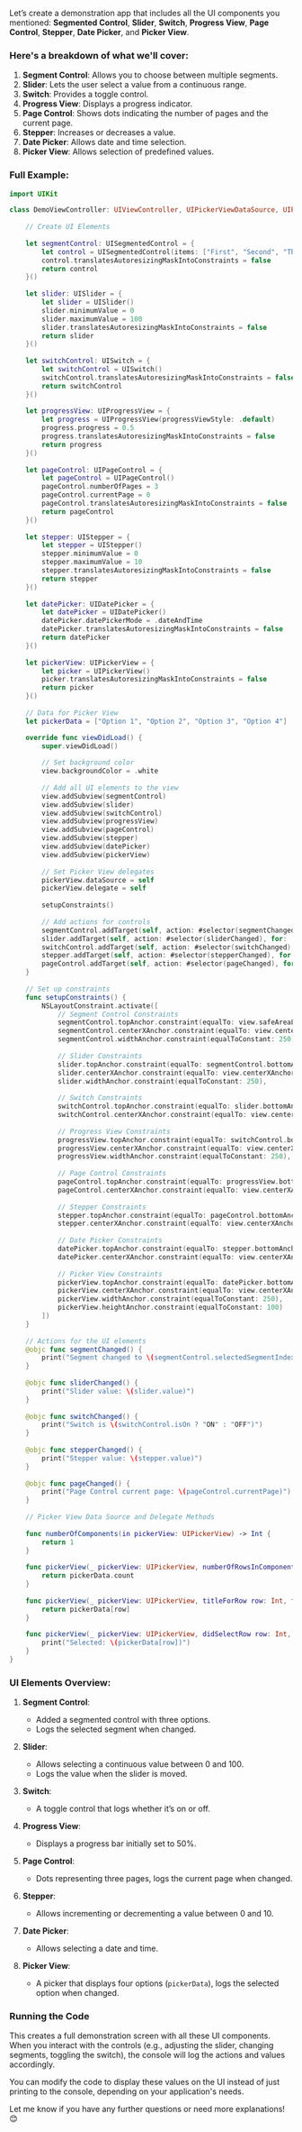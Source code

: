 Let’s create a demonstration app that includes all the UI components you mentioned: **Segmented Control**, **Slider**, **Switch**, **Progress View**, **Page Control**, **Stepper**, **Date Picker**, and **Picker View**.

### Here's a breakdown of what we'll cover:

1. **Segment Control**: Allows you to choose between multiple segments.
2. **Slider**: Lets the user select a value from a continuous range.
3. **Switch**: Provides a toggle control.
4. **Progress View**: Displays a progress indicator.
5. **Page Control**: Shows dots indicating the number of pages and the current page.
6. **Stepper**: Increases or decreases a value.
7. **Date Picker**: Allows date and time selection.
8. **Picker View**: Allows selection of predefined values.

### Full Example:

```swift
import UIKit

class DemoViewController: UIViewController, UIPickerViewDataSource, UIPickerViewDelegate {
    
    // Create UI Elements
    
    let segmentControl: UISegmentedControl = {
        let control = UISegmentedControl(items: ["First", "Second", "Third"])
        control.translatesAutoresizingMaskIntoConstraints = false
        return control
    }()
    
    let slider: UISlider = {
        let slider = UISlider()
        slider.minimumValue = 0
        slider.maximumValue = 100
        slider.translatesAutoresizingMaskIntoConstraints = false
        return slider
    }()
    
    let switchControl: UISwitch = {
        let switchControl = UISwitch()
        switchControl.translatesAutoresizingMaskIntoConstraints = false
        return switchControl
    }()
    
    let progressView: UIProgressView = {
        let progress = UIProgressView(progressViewStyle: .default)
        progress.progress = 0.5
        progress.translatesAutoresizingMaskIntoConstraints = false
        return progress
    }()
    
    let pageControl: UIPageControl = {
        let pageControl = UIPageControl()
        pageControl.numberOfPages = 3
        pageControl.currentPage = 0
        pageControl.translatesAutoresizingMaskIntoConstraints = false
        return pageControl
    }()
    
    let stepper: UIStepper = {
        let stepper = UIStepper()
        stepper.minimumValue = 0
        stepper.maximumValue = 10
        stepper.translatesAutoresizingMaskIntoConstraints = false
        return stepper
    }()
    
    let datePicker: UIDatePicker = {
        let datePicker = UIDatePicker()
        datePicker.datePickerMode = .dateAndTime
        datePicker.translatesAutoresizingMaskIntoConstraints = false
        return datePicker
    }()
    
    let pickerView: UIPickerView = {
        let picker = UIPickerView()
        picker.translatesAutoresizingMaskIntoConstraints = false
        return picker
    }()
    
    // Data for Picker View
    let pickerData = ["Option 1", "Option 2", "Option 3", "Option 4"]

    override func viewDidLoad() {
        super.viewDidLoad()
        
        // Set background color
        view.backgroundColor = .white
        
        // Add all UI elements to the view
        view.addSubview(segmentControl)
        view.addSubview(slider)
        view.addSubview(switchControl)
        view.addSubview(progressView)
        view.addSubview(pageControl)
        view.addSubview(stepper)
        view.addSubview(datePicker)
        view.addSubview(pickerView)
        
        // Set Picker View delegates
        pickerView.dataSource = self
        pickerView.delegate = self
        
        setupConstraints()
        
        // Add actions for controls
        segmentControl.addTarget(self, action: #selector(segmentChanged), for: .valueChanged)
        slider.addTarget(self, action: #selector(sliderChanged), for: .valueChanged)
        switchControl.addTarget(self, action: #selector(switchChanged), for: .valueChanged)
        stepper.addTarget(self, action: #selector(stepperChanged), for: .valueChanged)
        pageControl.addTarget(self, action: #selector(pageChanged), for: .valueChanged)
    }
    
    // Set up constraints
    func setupConstraints() {
        NSLayoutConstraint.activate([
            // Segment Control Constraints
            segmentControl.topAnchor.constraint(equalTo: view.safeAreaLayoutGuide.topAnchor, constant: 20),
            segmentControl.centerXAnchor.constraint(equalTo: view.centerXAnchor),
            segmentControl.widthAnchor.constraint(equalToConstant: 250),
            
            // Slider Constraints
            slider.topAnchor.constraint(equalTo: segmentControl.bottomAnchor, constant: 20),
            slider.centerXAnchor.constraint(equalTo: view.centerXAnchor),
            slider.widthAnchor.constraint(equalToConstant: 250),
            
            // Switch Constraints
            switchControl.topAnchor.constraint(equalTo: slider.bottomAnchor, constant: 20),
            switchControl.centerXAnchor.constraint(equalTo: view.centerXAnchor),
            
            // Progress View Constraints
            progressView.topAnchor.constraint(equalTo: switchControl.bottomAnchor, constant: 20),
            progressView.centerXAnchor.constraint(equalTo: view.centerXAnchor),
            progressView.widthAnchor.constraint(equalToConstant: 250),
            
            // Page Control Constraints
            pageControl.topAnchor.constraint(equalTo: progressView.bottomAnchor, constant: 20),
            pageControl.centerXAnchor.constraint(equalTo: view.centerXAnchor),
            
            // Stepper Constraints
            stepper.topAnchor.constraint(equalTo: pageControl.bottomAnchor, constant: 20),
            stepper.centerXAnchor.constraint(equalTo: view.centerXAnchor),
            
            // Date Picker Constraints
            datePicker.topAnchor.constraint(equalTo: stepper.bottomAnchor, constant: 20),
            datePicker.centerXAnchor.constraint(equalTo: view.centerXAnchor),
            
            // Picker View Constraints
            pickerView.topAnchor.constraint(equalTo: datePicker.bottomAnchor, constant: 20),
            pickerView.centerXAnchor.constraint(equalTo: view.centerXAnchor),
            pickerView.widthAnchor.constraint(equalToConstant: 250),
            pickerView.heightAnchor.constraint(equalToConstant: 100)
        ])
    }
    
    // Actions for the UI elements
    @objc func segmentChanged() {
        print("Segment changed to \(segmentControl.selectedSegmentIndex)")
    }
    
    @objc func sliderChanged() {
        print("Slider value: \(slider.value)")
    }
    
    @objc func switchChanged() {
        print("Switch is \(switchControl.isOn ? "ON" : "OFF")")
    }
    
    @objc func stepperChanged() {
        print("Stepper value: \(stepper.value)")
    }
    
    @objc func pageChanged() {
        print("Page Control current page: \(pageControl.currentPage)")
    }
    
    // Picker View Data Source and Delegate Methods
    
    func numberOfComponents(in pickerView: UIPickerView) -> Int {
        return 1
    }
    
    func pickerView(_ pickerView: UIPickerView, numberOfRowsInComponent component: Int) -> Int {
        return pickerData.count
    }
    
    func pickerView(_ pickerView: UIPickerView, titleForRow row: Int, forComponent component: Int) -> String? {
        return pickerData[row]
    }
    
    func pickerView(_ pickerView: UIPickerView, didSelectRow row: Int, inComponent component: Int) {
        print("Selected: \(pickerData[row])")
    }
}
```

### UI Elements Overview:

1. **Segment Control**:
   - Added a segmented control with three options.
   - Logs the selected segment when changed.

2. **Slider**:
   - Allows selecting a continuous value between 0 and 100.
   - Logs the value when the slider is moved.

3. **Switch**:
   - A toggle control that logs whether it’s on or off.

4. **Progress View**:
   - Displays a progress bar initially set to 50%.

5. **Page Control**:
   - Dots representing three pages, logs the current page when changed.

6. **Stepper**:
   - Allows incrementing or decrementing a value between 0 and 10.

7. **Date Picker**:
   - Allows selecting a date and time.

8. **Picker View**:
   - A picker that displays four options (`pickerData`), logs the selected option when changed.

### Running the Code

This creates a full demonstration screen with all these UI components. When you interact with the controls (e.g., adjusting the slider, changing segments, toggling the switch), the console will log the actions and values accordingly.

You can modify the code to display these values on the UI instead of just printing to the console, depending on your application's needs.

Let me know if you have any further questions or need more explanations! 😊

